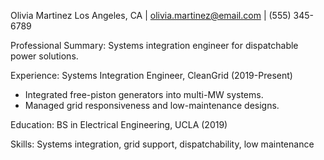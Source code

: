 Olivia Martinez
Los Angeles, CA | olivia.martinez@email.com | (555) 345-6789

Professional Summary:
Systems integration engineer for dispatchable power solutions.

Experience:
Systems Integration Engineer, CleanGrid (2019-Present)
- Integrated free-piston generators into multi-MW systems.
- Managed grid responsiveness and low-maintenance designs.

Education:
BS in Electrical Engineering, UCLA (2019)

Skills:
Systems integration, grid support, dispatchability, low maintenance
